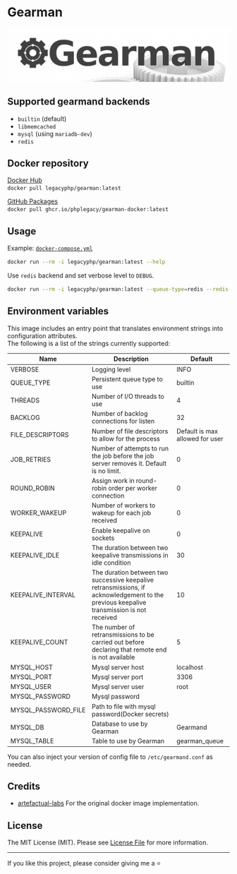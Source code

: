# Gearman

<p align="center"><a href="https://github.com/phplegacy/gearman-docker"><img src="https://github.com/phplegacy/gearman-docker/raw/master/docs/gearman.png"></a></p>

## Supported gearmand backends

- `builtin` (default)
- `libmemcached`
- `mysql` (using `mariadb-dev`)
- `redis`

## Docker repository
[Docker Hub](https://hub.docker.com/r/legacyphp/gearman)  
`docker pull legacyphp/gearman:latest`

[GitHub Packages](https://github.com/phplegacy/gearman-docker/pkgs/container/gearman-docker)  
`docker pull ghcr.io/phplegacy/gearman-docker:latest`

## Usage

Example: [`docker-compose.yml`](https://github.com/phplegacy/gearman-docker/blob/master/docker-compose.yml)

```bash
docker run --rm -i legacyphp/gearman:latest --help
```

Use `redis` backend and set verbose level to `DEBUG`.

```bash
docker run --rm -i legacyphp/gearman:latest --queue-type=redis --redis-server=192.168.1.1 --redis-port=6379 --verbose=DEBUG
```

## Environment variables

This image includes an entry point that translates environment strings into configuration attributes.  
The following is a list of the strings currently supported:

| Name                | Description                                                                                                                              | Default                         |
|---------------------|------------------------------------------------------------------------------------------------------------------------------------------|---------------------------------|
| VERBOSE             | Logging level                                                                                                                            | INFO                            |
| QUEUE_TYPE          | Persistent queue type to use                                                                                                             | builtin                         |
| THREADS             | Number of I/O threads to use                                                                                                             | 4                               |
| BACKLOG             | Number of backlog connections for listen                                                                                                 | 32                              |
| FILE_DESCRIPTORS    | Number of file descriptors to allow for the process                                                                                      | Default is max allowed for user |
| JOB_RETRIES         | Number of attempts to run the job before the job server removes it. Default is no limit.                                                 | 0                               |
| ROUND_ROBIN         | Assign work in round-robin order per worker connection                                                                                   | 0                               |
| WORKER_WAKEUP       | Number of workers to wakeup for each job received                                                                                        | 0                               |
| KEEPALIVE           | Enable keepalive on sockets                                                                                                              | 0                               |
| KEEPALIVE_IDLE      | The duration between two keepalive transmissions in idle condition                                                                       | 30                              |
| KEEPALIVE_INTERVAL  | The duration between two successive keepalive retransmissions, if acknowledgement to the previous keepalive transmission is not received | 10                              |
| KEEPALIVE_COUNT     | The number of retransmissions to be carried out before declaring that remote end is not available                                        | 5                               |
| MYSQL_HOST          | Mysql server host                                                                                                                        | localhost                       |
| MYSQL_PORT          | Mysql server port                                                                                                                        | 3306                            |
| MYSQL_USER          | Mysql server user                                                                                                                        | root                            |
| MYSQL_PASSWORD      | Mysql password                                                                                                                           |                                 |
| MYSQL_PASSWORD_FILE | Path to file with mysql password(Docker secrets)                                                                                         |                                 |
| MYSQL_DB            | Database to use by Gearman                                                                                                               | Gearmand                        |
| MYSQL_TABLE         | Table to use by Gearman                                                                                                                  | gearman_queue                   |

You can also inject your version of config file to `/etc/gearmand.conf` as needed.

## Credits

 - [artefactual-labs](https://github.com/artefactual-labs/docker-gearmand) For the original docker image implementation.

## License

The MIT License (MIT). Please see [License File](https://github.com/phplegacy/gearman-docker/blob/master/LICENSE) for more information.

---
If you like this project, please consider giving me a ⭐
